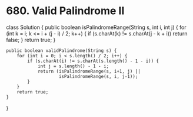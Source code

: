 # 680. Valid Palindrome II

class Solution { public boolean isPalindromeRange\(String s, int i, int j\) { for \(int k = i; k &lt;= i + \(j - i\) / 2; k++\) { if \(s.charAt\(k\) != s.charAt\(j - k + i\)\) return false; } return true; }

```text
public boolean validPalindrome(String s) {
    for (int i = 0; i < s.length() / 2; i++) {
        if (s.charAt(i) != s.charAt(s.length() - 1 - i)) {
            int j = s.length() - 1 - i;
            return (isPalindromeRange(s, i+1, j) ||
                    isPalindromeRange(s, i, j-1));
        }
    }
    return true;
}
```

}

